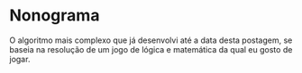 # Nonograma
O algoritmo mais complexo que já desenvolvi até a data desta postagem, se baseia na resolução de um jogo de lógica e matemática da qual eu gosto de jogar.
